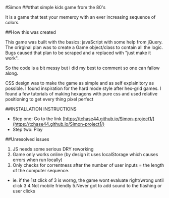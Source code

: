 
#Simon
###that simple kids game from the 80's

It is a game that test your memeroy with an ever increasing sequence of colors.


##How this was created

This game was built with the basics: javaScript with some help from jQuery.
The orirginal plan was to create a Game object/class to contain all the logic. Bugs caused that plan to be scraped and a replaced with "just make it work". 

So the code is a bit messy but i did my best to comment so one can fallow along.

CSS design was to make the game as simple and as self explainitory as possible.
I found inspiration for the hard mode style after hex-grid games. I found a few tutorials of making hexagons with pure css and used relative positioning to get every thing pixel perfect

##INSTALLATION INSTRUCTIONS

- Step one: Go to the link [https://tchase44.github.io/Simon-project1/](https://tchase44.github.io/Simon-project1/)
- Step two: Play

##Unresolved issues
1. JS needs some serious DRY reworking
2. Game only works online (by design it uses localStorage which causes errors when run locally)
3. Only checks for correntness after the number of user inputs = the length of the computer sequence.
* ie. if the 1st click of 3 is worng, the game wont evaluate right/wrong until click 3
4.Not mobile friendly
5.Never got to add sound to the flashing or user clicks

